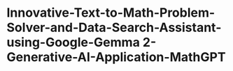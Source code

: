 # Innovative-Text-to-Math-Problem-Solver-and-Data-Search-Assistant-using-Google-Gemma 2-Generative-AI-Application-MathGPT
